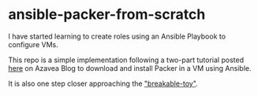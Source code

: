 # ansible-packer-from-scratch

I have started learning to create roles using an Ansible Playbook to configure VMs.

This repo is a simple implementation following a two-part tutorial posted [here](https://www.azavea.com/blog/2014/10/09/creating-ansible-roles-from-scratch-part-1/) on Azavea Blog to download and install Packer in a VM using Ansible.

It is also one step closer approaching the ["breakable-toy"](https://github.com/aaronxsu/a-breakable-toy).
